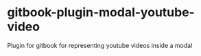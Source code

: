 # gitbook-plugin-modal-youtube-video
Plugin for gitbook for representing youtube videos inside a modal
